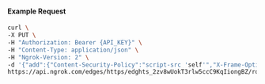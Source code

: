 <!-- Code generated for API Clients. DO NOT EDIT. -->

#### Example Request

```bash
curl \
-X PUT \
-H "Authorization: Bearer {API_KEY}" \
-H "Content-Type: application/json" \
-H "Ngrok-Version: 2" \
-d '{"add":{"Content-Security-Policy":"script-src 'self'","X-Frame-Options":"DENY"},"enabled":true}' \
https://api.ngrok.com/edges/https/edghts_2zv8wUokT3rlw5ccC9KqIiongBZ/routes/edghtsrt_2zv8wXdJX8hMTNqmYekA59111oL/response_headers
```

